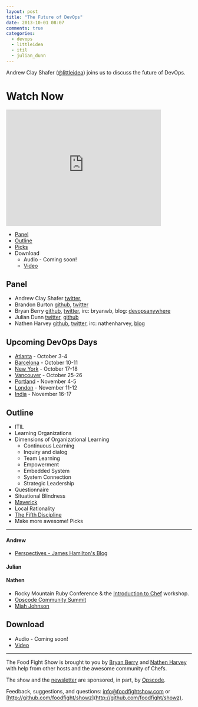 ```yaml
---
layout: post
title: "The Future of DevOps"
date: 2013-10-01 08:07
comments: true
categories: 
  - devops
  - littleidea
  - itil
  - julian_dunn
---
```


Andrew Clay Shafer ([@littleidea](http://twitter.com/littleidea)) joins us to discuss the future of DevOps.

# Watch Now

<iframe width="420" height="315" src="http://www.youtube.com/embed/jT6JdGHVbj0" frameborder="0" allowfullscreen></iframe>

* [Panel](http://foodfightshow.org/2013/10/the-future-of-devops.html#panel)
* [Outline](http://foodfightshow.org/2013/10/the-future-of-devops.html#outline)
* [Picks](http://foodfightshow.org/2013/10/the-future-of-devops.html#picks)
* Download
  * Audio - Coming soon!
  * [Video](http://youtu.be/jT6JdGHVbj0)

Panel<a name="panel"></a>
-----
* Andrew Clay Shafer [twitter](http:twitter.com/littleidea),
* Brandon Burton [github](http://github.com/solarce), [twitter](https://twitter.com/solarce)
* Bryan Berry [github](http://github.com/bryanwb), [twitter](http://twitter.com/bryanwb), irc: bryanwb, blog: [devopsanywhere](http://devopsanywhere.blogspot.com)
* Julian Dunn [twitter](https://twitter.com/julian_dunn), [github](https://github.com/juliandunn)
* Nathen Harvey [github](http://github.com/nathenharvey), [twitter](http://twitter.com/nathenharvey), irc: nathenharvey, [blog](http://nathenharvey.com)

Upcoming DevOps Days
--------------------

* [Atlanta](http://devopsdays.org/events/2013-atlanta/) - October 3-4
* [Barcelona](http://devopsdays.org/events/2013-barcelona/) - October 10-11
* [New York](http://devopsdays.org/events/2013-newyork/) - October 17-18
* [Vancouver](http://devopsdays.org/events/2013-vancouver/) - October 25-26
* [Portland](http://devopsdays.org/events/2013-portland/) - November 4-5
* [London](http://devopsdays.org/events/2013-london/) - November 11-12
* [India](http://devopsdays.org/events/2013-india/) - November 16-17

Outline<a name="outline"></a>
-------
* ITIL
* Learning Organizations
* Dimensions of Organizational Learning
  * Continuous Learning
  * Inquiry and dialog
  * Team Learning
  * Empowerment
  * Embedded System
  * System Connection
  * Strategic Leadership
* Questionnaire 
* Situational Blindness
* [Maverick](http://www.amazon.com/Maverick-Success-Behind-Unusual-Workplace/dp/0446670553)
* Local Rationality
* [The Fifth Discipline](http://www.amazon.com/The-Fifth-Discipline-Practice-Organization/dp/0553456342)
* Make more awesome!
Picks<a name="picks"></a>
-----
#### Andrew

* [Perspectives - James Hamilton's Blog](http://perspectives.mvdirona.com/)

#### Julian

#### Nathen

* Rocky Mountain Ruby Conference &amp; the [Introduction to Chef](https://speakerdeck.com/nathenharvey/intro-to-chef-rocky-mountain-ruby) workshop.
* [Opscode Community Summit](https://wiki.opscode.com/display/chef/Community+Summit+3+-+2013)
* [Miah Johnson](http://www.opscode.com/blog/2013/09/24/awesome-community-chefs-miah-johnson-game-for-cookbooking-awesome/)


Download
--------
* Audio - Coming soon!
* [Video](http://youtu.be/jT6JdGHVbj0)

<hr />

The Food Fight Show is brought to you by [Bryan Berry](https://twitter.com/bryanwb) and [Nathen Harvey](https://twitter.com/nathenharvey) with help from other hosts and the awesome community of Chefs.

The show and the [newsletter](http://us6.campaign-archive2.com/home/?u=7d43a288e882a145b7e99c650&id=ad8186466d) are sponsored, in part, by [Opscode](http://www.opscode.com).

Feedback, suggestions, and questions:  [info@foodfightshow.com](mailto:info@foodfightshow.com) or  [http://github.com/foodfight/showz](http://github.com/foodfight/showz).

